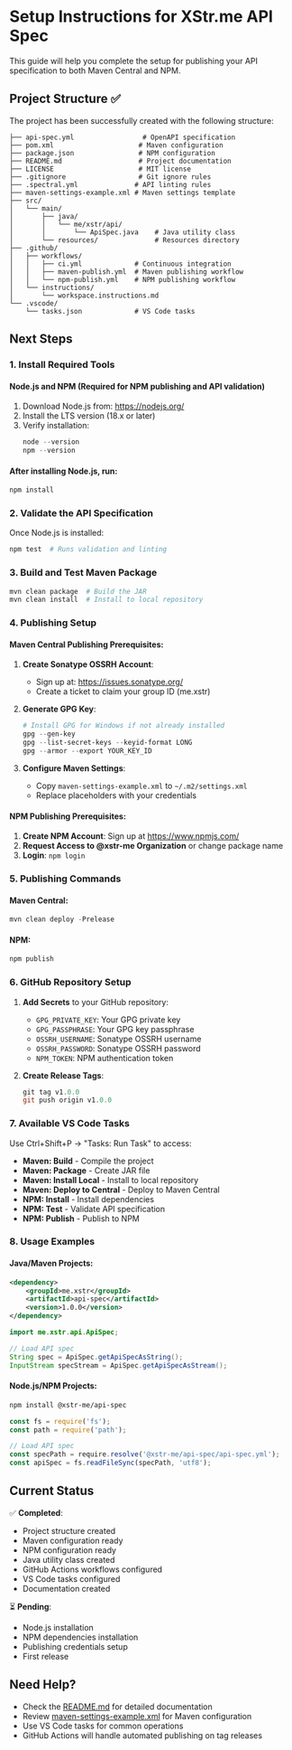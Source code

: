 # Setup Instructions for XStr.me API Spec

This guide will help you complete the setup for publishing your API specification to both Maven Central and NPM.

## Project Structure ✅

The project has been successfully created with the following structure:

```
├── api-spec.yml                 # OpenAPI specification
├── pom.xml                     # Maven configuration
├── package.json                # NPM configuration
├── README.md                   # Project documentation
├── LICENSE                     # MIT license
├── .gitignore                  # Git ignore rules
├── .spectral.yml              # API linting rules
├── maven-settings-example.xml # Maven settings template
├── src/
│   └── main/
│       ├── java/
│       │   └── me/xstr/api/
│       │       └── ApiSpec.java    # Java utility class
│       └── resources/              # Resources directory
├── .github/
│   ├── workflows/
│   │   ├── ci.yml             # Continuous integration
│   │   ├── maven-publish.yml  # Maven publishing workflow
│   │   └── npm-publish.yml    # NPM publishing workflow
│   └── instructions/
│       └── workspace.instructions.md
└── .vscode/
    └── tasks.json             # VS Code tasks
```

## Next Steps

### 1. Install Required Tools

#### Node.js and NPM (Required for NPM publishing and API validation)
1. Download Node.js from: https://nodejs.org/
2. Install the LTS version (18.x or later)
3. Verify installation:
   ```powershell
   node --version
   npm --version
   ```

#### After installing Node.js, run:
```powershell
npm install
```

### 2. Validate the API Specification

Once Node.js is installed:
```powershell
npm test  # Runs validation and linting
```

### 3. Build and Test Maven Package

```powershell
mvn clean package  # Build the JAR
mvn clean install  # Install to local repository
```

### 4. Publishing Setup

#### Maven Central Publishing Prerequisites:

1. **Create Sonatype OSSRH Account**:
   - Sign up at: https://issues.sonatype.org/
   - Create a ticket to claim your group ID (me.xstr)

2. **Generate GPG Key**:
   ```powershell
   # Install GPG for Windows if not already installed
   gpg --gen-key
   gpg --list-secret-keys --keyid-format LONG
   gpg --armor --export YOUR_KEY_ID
   ```

3. **Configure Maven Settings**:
   - Copy `maven-settings-example.xml` to `~/.m2/settings.xml`
   - Replace placeholders with your credentials

#### NPM Publishing Prerequisites:

1. **Create NPM Account**: Sign up at https://www.npmjs.com/
2. **Request Access to @xstr-me Organization** or change package name
3. **Login**: `npm login`

### 5. Publishing Commands

#### Maven Central:
```powershell
mvn clean deploy -Prelease
```

#### NPM:
```powershell
npm publish
```

### 6. GitHub Repository Setup

1. **Add Secrets** to your GitHub repository:
   - `GPG_PRIVATE_KEY`: Your GPG private key
   - `GPG_PASSPHRASE`: Your GPG key passphrase
   - `OSSRH_USERNAME`: Sonatype OSSRH username
   - `OSSRH_PASSWORD`: Sonatype OSSRH password
   - `NPM_TOKEN`: NPM authentication token

2. **Create Release Tags**:
   ```powershell
   git tag v1.0.0
   git push origin v1.0.0
   ```

### 7. Available VS Code Tasks

Use Ctrl+Shift+P → "Tasks: Run Task" to access:
- **Maven: Build** - Compile the project
- **Maven: Package** - Create JAR file
- **Maven: Install Local** - Install to local repository
- **Maven: Deploy to Central** - Deploy to Maven Central
- **NPM: Install** - Install dependencies
- **NPM: Test** - Validate API specification
- **NPM: Publish** - Publish to NPM

### 8. Usage Examples

#### Java/Maven Projects:
```xml
<dependency>
    <groupId>me.xstr</groupId>
    <artifactId>api-spec</artifactId>
    <version>1.0.0</version>
</dependency>
```

```java
import me.xstr.api.ApiSpec;

// Load API spec
String spec = ApiSpec.getApiSpecAsString();
InputStream specStream = ApiSpec.getApiSpecAsStream();
```

#### Node.js/NPM Projects:
```bash
npm install @xstr-me/api-spec
```

```javascript
const fs = require('fs');
const path = require('path');

// Load API spec
const specPath = require.resolve('@xstr-me/api-spec/api-spec.yml');
const apiSpec = fs.readFileSync(specPath, 'utf8');
```

## Current Status

✅ **Completed**:
- Project structure created
- Maven configuration ready
- NPM configuration ready
- Java utility class created
- GitHub Actions workflows configured
- VS Code tasks configured
- Documentation created

⏳ **Pending**:
- Node.js installation
- NPM dependencies installation
- Publishing credentials setup
- First release

## Need Help?

- Check the [README.md](README.md) for detailed documentation
- Review [maven-settings-example.xml](maven-settings-example.xml) for Maven configuration
- Use VS Code tasks for common operations
- GitHub Actions will handle automated publishing on tag releases
